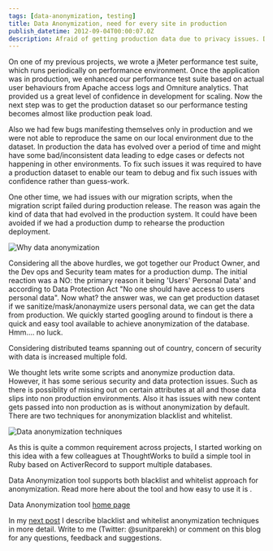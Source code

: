 ```yaml
---
tags: [data-anonymization, testing]
title: Data Anonymization, need for every site in production
publish_datetime: 2012-09-04T00:00:07.0Z
description: Afraid of getting production data due to privacy issues. Data Anonymization tool can help you to build anonymized production data dump to use for performance and security testing, debugging production issues and development purpose.
---
```


On one of my previous projects, we wrote a jMeter performance test suite, which runs periodically on performance environment. Once the application was in production, we enhanced our performance test suite based on actual user behaviours from Apache access logs and Omniture analytics. That provided us a great level of confidence in development for scaling. Now the next step was to get the production dataset so our performance testing becomes almost like production peak load.

Also we had few bugs manifesting themselves only in production and we were not able to reproduce the same on our local environment due to the dataset. In production the data has evolved over a period of time and might have some bad/inconsistent data leading to edge cases or defects not happening in other environments. To fix such issues it was required to have a production dataset to enable our team to debug and fix such issues with confidence rather than guess-work.

One other time, we had issues with our migration scripts, when the migration script failed during production release. The reason was again the kind of data that had evolved in the production system. It could have been avoided if we had a production dump to rehearse the production deployment.

![Why data anonymization](ref:images:posts/data-anonymization/data-anonymization.png)

Considering all the above hurdles, we got together our Product Owner, and the Dev ops and Security team mates for a production dump. The initial reaction was a NO: the primary reason it being 'Users' Personal Data' and according to Data Protection Act "No one should have access to users personal data". Now what? the answer was, we can get production dataset if we sanitize/mask/anonaymize users personal data, we can get the data from production. We quickly started googling around to findout is there a quick and easy tool available to achieve anonymization of the database. Hmm.... no luck.

Considering distributed teams spanning out of country, concern of security with data is increased multiple fold.

We thought lets write some scripts and anonymize production data. However, it has some serious security and data protection issues. Such as there is possiblity of missing out on certain attributes at all and those data slips into non production environments. Also it has issues with new content gets passed into non production as is without anonymization by default. There are two techniques for anonymization blacklist and whitelist.

![Data anonymization techniques](ref:images:posts/data-anonymization/data-anonymization-techniques.png)

As this is quite a common requirement across projects, I started working on this idea with a few colleagues at ThoughtWorks to build a simple tool in Ruby based on ActiverRecord to support multiple databases.

Data Anonymization tool supports both blacklist and whitelist approach for anonymization. Read more here about the tool and how easy to use it is .

Data Anonymization tool [home page](http://sunitparekh.github.com/data-anonymization)

In my [next post](ref:posts:data-anonymization-techniques) I describe blacklist and whitelist anonymization techniques in more detail. Write to me (Twitter: @sunitparekh) or comment on this blog for any questions, feedback and suggestions.







